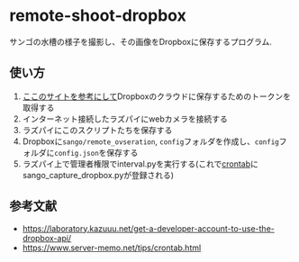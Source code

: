 # remote-shoot-dropbox

サンゴの水槽の様子を撮影し、その画像をDropboxに保存するプログラム.

## 使い方

1. [ここのサイトを参考にして](https://laboratory.kazuuu.net/get-a-developer-account-to-use-the-dropbox-api/)Dropboxのクラウドに保存するためのトークンを取得する
2. インターネット接続したラズパイにwebカメラを接続する
3. ラズパイにこのスクリプトたちを保存する
4. Dropboxに`sango/remote_ovseration`, `config`フォルダを作成し、`config`フォルダに`config.json`を保存する
5. ラズパイ上で管理者権限でinterval.pyを実行する(これで[crontab](https://www.server-memo.net/tips/crontab.html)にsango_capture_dropbox.pyが登録される)

## 参考文献

- https://laboratory.kazuuu.net/get-a-developer-account-to-use-the-dropbox-api/
- https://www.server-memo.net/tips/crontab.html
